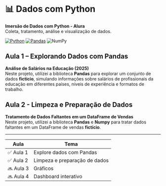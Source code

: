 # 📊 Dados com Python

**Imersão de Dados com Python - Alura**  
Coleta, tratamento, análise e visualização de dados.

[![Python](https://img.shields.io/badge/Python-3776AB?style=for-the-badge&logo=python&logoColor=white)](https://www.python.org/)
[![Pandas](https://img.shields.io/badge/Pandas-150458?style=for-the-badge&logo=pandas&logoColor=white)](https://pandas.pydata.org/)
![NumPy](https://img.shields.io/badge/NumPy-%F0%9F%92%BB-lightgrey)

## Aula 1 – Explorando Dados com Pandas
**Análise de Salários na Educação (2025)**  
Neste projeto, utilizei a biblioteca **Pandas** para explorar um conjunto de dados **fictício**, simulando informações sobre salários de profissionais da educação em diferentes países, níveis de experiência e formatos de trabalho.

## Aula 2 - Limpeza e Preparação de Dados
**Tratamento de Dados Faltantes em um DataFrame de Vendas**  
Neste projeto, utilizei a biblioteca **Pandas** e **Numpy** para tratar dados faltantes em um DataFrame de vendas **fictício**.

---

| Aula | Tema
|------|------|
| ✅ Aula 1 | Explore dados com Pandas |
| ✅ Aula 2 | Limpeza e preparação de dados |
| 🔜 Aula 3 | Gráficos |
| 🔜 Aula 4 | Dashboard interativo |
